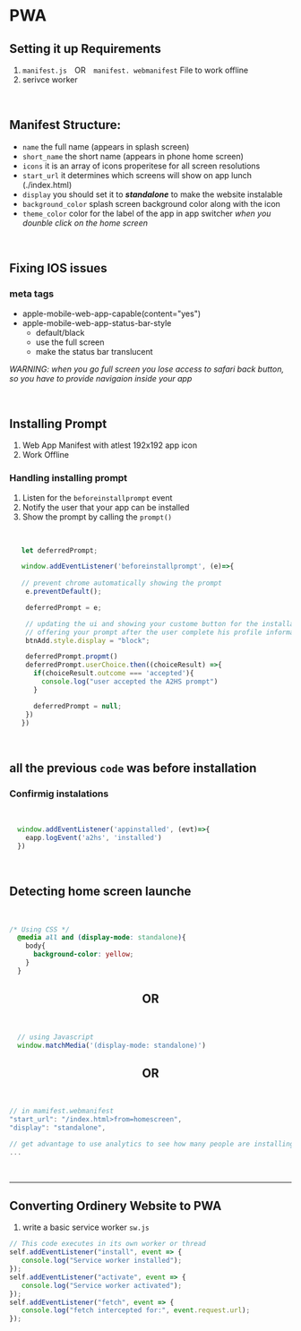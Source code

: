 # PWA

## Setting it up Requirements

1. `manifest.js` <span style="margin: 0 10px;"> OR </span> `manifest. webmanifest` File to work offline 
2. serivce worker

<br>

## Manifest Structure:
- `name` the full name (appears in splash screen)
- `short_name` the short name (appears in phone home screen)   
- `icons` it is an array of icons properitese for all screen resolutions 
- `start_url` it determines which screens will show on app lunch (./index.html)
- `display` you should set it to ***standalone*** to make the website instalable
- `background_color` splash screen background color along with the icon
- `theme_color` color for the label of the app in app switcher *when you dounble click on the home screen* 

<br>

## Fixing IOS issues
### meta tags
- apple-mobile-web-app-capable(content="yes")
- apple-mobile-web-app-status-bar-style 
  - default/black
  - use the full screen
  - make the status bar translucent

*WARNING:  when you go full screen you lose access to safari back button, so you have to provide navigaion inside your app*

<br>

## Installing Prompt
1. Web App Manifest with atlest 192x192 app icon
2. Work Offline

### Handling installing prompt
1. Listen for the `beforeinstallprompt` event
2. Notify the user that your app can be installed
3. Show the prompt by calling the `prompt()`

<br>

``` javascript
   let deferredPrompt;

   window.addEventListener('beforeinstallprompt', (e)=>{
   
   // prevent chrome automatically showing the prompt
    e.preventDefault();

    deferredPrompt = e;

    // updating the ui and showing your custome button for the installation process
    // offering your prompt after the user complete his profile information
    btnAdd.style.display = "block";

    deferredPrompt.propmt()
    deferredPrompt.userChoice.then((choiceResult) =>{
      if(choiceResult.outcome === 'accepted'){
        console.log("user accepted the A2HS prompt")
      }

      deferredPrompt = null;
    })
   })

```
<br>

## all the previous `code` was before installation
### Confirmig instalations

<br>

```javascript
  window.addEventListener('appinstalled', (evt)=>{
    eapp.logEvent('a2hs', 'installed')
  })
```
<br>

## Detecting home screen launche

<br>

```css
/* Using CSS */
  @media all and (display-mode: standalone){
    body{
      background-color: yellow;
    }
  }
```

## <div style="text-align: center">OR</div>

<br>

```javascript
  // using Javascript
  window.matchMedia('(display-mode: standalone)')
 ```


## <div style="text-align: center">OR</div>

<br>

```js
// in mamifest.webmanifest
"start_url": "/index.html>from=homescreen",
"display": "standalone",

// get advantage to use analytics to see how many people are installing your PWA 
...
```

<br>
<hr>


## Converting Ordinery Website to PWA
1. write a basic service worker `sw.js`

```js
// This code executes in its own worker or thread
self.addEventListener("install", event => {
   console.log("Service worker installed");
});
self.addEventListener("activate", event => {
   console.log("Service worker activated");
});
self.addEventListener("fetch", event => {
   console.log("fetch intercepted for:", event.request.url);
});
```
